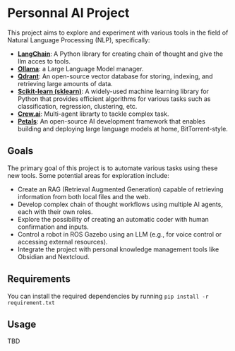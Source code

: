 # Personnal AI Project

This project aims to explore and experiment with various tools in the field of Natural Language Processing (NLP), specifically:

*   [**LangChain**](https://github.com/langchain-ai/langchain): A Python library for creating chain of thought and give the llm acces to tools.
*   [**Ollama**](https://github.com/ollama/ollama): a Large Language Model manager.
*   [**Qdrant**](https://github.com/qdrant/qdrant): An open-source vector database for storing, indexing, and retrieving large amounts of data.
*   [**Scikit-learn (sklearn)**](https://github.com/scikit-learn/scikit-learn): A widely-used machine learning library for Python that provides efficient algorithms for various tasks such as classification, regression, clustering, etc.
*   [**Crew.ai**](https://github.com/crewAIInc/crewAI): Multi-agent librarty to tackle complex task. 
*   [**Petals**](https://github.com/bigscience-workshop/petals): An open-source AI development framework that enables building and deploying large language models at home, BitTorrent-style. 

## Goals

The primary goal of this project is to automate various tasks using these new tools. Some potential areas for exploration include:

- Create an RAG (Retrieval Augmented Generation) capable of retrieving information from both local files and the web.
- Develop complex chain of thought workflows using multiple AI agents, each with their own roles.
- Explore the possibility of creating an automatic coder with human confirmation and inputs.
- Control a robot in ROS Gazebo using an LLM (e.g., for voice control or accessing external resources).
- Integrate the project with personal knowledge management tools like Obsidian and Nextcloud.

## Requirements

You can install the required dependencies by running `pip install -r requirement.txt`

## Usage

TBD
